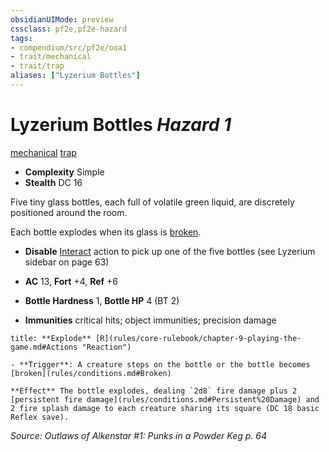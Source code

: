 ```yaml
---
obsidianUIMode: preview
cssclass: pf2e,pf2e-hazard
tags:
- compendium/src/pf2e/ooa1
- trait/mechanical
- trait/trap
aliases: ["Lyzerium Bottles"]
---
```

# Lyzerium Bottles *Hazard 1*  
[mechanical](mechanical.md "Mechanical Hazard Trait")  [trap](trap.md "Trap Hazard Trait")  

- **Complexity** Simple
- **Stealth** DC 16  

Five tiny glass bottles, each full of volatile green liquid, are discretely positioned around the room.

Each bottle explodes when its glass is [broken](conditions.md#Broken).

- **Disable** [Interact](interact.md) action to pick up one of the five bottles (see Lyzerium sidebar on page 63)  

- **AC** 13, **Fort** +4, **Ref** +6
- **Bottle Hardness** 1, **Bottle HP** 4 (BT 2)
- **Immunities** critical hits; object immunities; precision damage

```ad-embed-ability
title: **Explode** [R](rules/core-rulebook/chapter-9-playing-the-game.md#Actions "Reaction")

- **Trigger**: A creature steps on the bottle or the bottle becomes [broken](rules/conditions.md#Broken)

**Effect** The bottle explodes, dealing `2d8` fire damage plus 2 [persistent fire damage](rules/conditions.md#Persistent%20Damage) and 2 fire splash damage to each creature sharing its square (DC 18 basic Reflex save).
```

*Source: Outlaws of Alkenstar #1: Punks in a Powder Keg p. 64*
